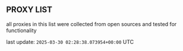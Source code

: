 ## PROXY LIST

all proxies in this list were collected from open sources and tested for functionality

last update: `2025-03-30 02:28:38.073954+00:00` UTC